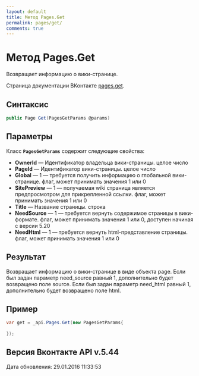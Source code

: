 ```yaml
---
layout: default
title: Метод Pages.Get
permalink: pages/get/
comments: true
---
```

# Метод Pages.Get
Возвращает информацию о вики-странице.

Страница документации ВКонтакте [pages.get](https://vk.com/dev/pages.get).

## Синтаксис
``` csharp
public Page Get(PagesGetParams @params)
```

## Параметры
Класс **`PagesGetParams`** содержит следующие свойства:

+ **OwnerId** — Идентификатор владельца вики-страницы. целое число
+ **PageId** — Идентификатор вики-страницы. целое число
+ **Global** — 1 — требуется получить информацию о глобальной вики-странице. флаг, может принимать значения 1 или 0
+ **SitePreview** — 1 — получаемая wiki страница является предпросмотром для прикрепленной ссылки. флаг, может принимать значения 1 или 0
+ **Title** — Название страницы. строка
+ **NeedSource** — 1 —  требуется вернуть содержимое страницы в вики-формате. флаг, может принимать значения 1 или 0, доступен начиная с версии 5.20
+ **NeedHtml** — 1 —  требуется вернуть html-представление страницы. флаг, может принимать значения 1 или 0

## Результат
Возвращает информацию о вики-странице в виде объекта page. 
Если был задан параметр need_source равный 1, дополнительно будет возвращено поле source. 
Если был задан параметр need_html равный 1, дополнительно будет возвращено поле html.

## Пример
``` csharp
var get = _api.Pages.Get(new PagesGetParams{
	
});
```

## Версия Вконтакте API v.5.44
Дата обновления: 29.01.2016 11:33:53

